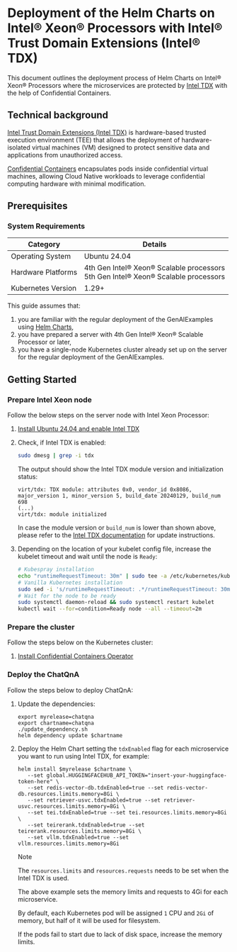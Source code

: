 # Deployment of the Helm Charts on Intel® Xeon® Processors with Intel® Trust Domain Extensions (Intel® TDX)

This document outlines the deployment process of Helm Charts on Intel® Xeon® Processors where the microservices are protected by [Intel TDX](https://www.intel.com/content/www/us/en/developer/tools/trust-domain-extensions/overview.html) with the help of Confidential Containers.

## Technical background

[Intel Trust Domain Extensions (Intel TDX)](https://www.intel.com/content/www/us/en/developer/tools/trust-domain-extensions/overview.html) is hardware-based trusted execution environment (TEE) that allows the deployment of hardware-isolated virtual machines (VM) designed to protect sensitive data and applications from unauthorized access.

[Confidential Containers](https://confidentialcontainers.org/docs/overview/) encapsulates pods inside confidential virtual machines, allowing Cloud Native workloads to leverage confidential computing hardware with minimal modification.


## Prerequisites

### System Requirements

| Category            | Details                                                                              |
|---------------------|--------------------------------------------------------------------------------------|
| Operating System    | Ubuntu 24.04                                                                         |
| Hardware Platforms  | 4th Gen Intel® Xeon® Scalable processors<br>5th Gen Intel® Xeon® Scalable processors |
| Kubernetes Version  | 1.29+                                                                                |

This guide assumes that:

1. you are familiar with the regular deployment of the GenAIExamples using [Helm Charts](../README.md),
2. you have prepared a server with 4th Gen Intel® Xeon® Scalable Processor or later,
3. you have a single-node Kubernetes cluster already set up on the server for the regular deployment of the GenAIExamples.


## Getting Started

### Prepare Intel Xeon node

Follow the below steps on the server node with Intel Xeon Processor:

1. [Install Ubuntu 24.04 and enable Intel TDX](https://github.com/canonical/tdx/blob/noble-24.04/README.md#setup-host-os)
2. Check, if Intel TDX is enabled:

   ```bash
   sudo dmesg | grep -i tdx
   ```

   The output should show the Intel TDX module version and initialization status:
   ```text
   virt/tdx: TDX module: attributes 0x0, vendor_id 0x8086, major_version 1, minor_version 5, build_date 20240129, build_num 698
   (...)
   virt/tdx: module initialized
   ```

   In case the module version or `build_num` is lower than shown above, please refer to the [Intel TDX documentation](https://cc-enabling.trustedservices.intel.com/intel-tdx-enabling-guide/04/hardware_setup/#deploy-specific-intel-tdx-module-version) for update instructions.

3. Depending on the location of your kubelet config file, increase the kubelet timeout and wait until the node is `Ready`:

   ```bash
   # Kubespray installation
   echo "runtimeRequestTimeout: 30m" | sudo tee -a /etc/kubernetes/kubelet-config.yaml > /dev/null 2>&1
   # Vanilla Kubernetes installation
   sudo sed -i 's/runtimeRequestTimeout: .*/runtimeRequestTimeout: 30m/' /var/lib/kubelet/config.yaml > /dev/null 2>&1
   # Wait for the node to be ready
   sudo systemctl daemon-reload && sudo systemctl restart kubelet
   kubectl wait --for=condition=Ready node --all --timeout=2m
   ```


### Prepare the cluster

Follow the steps below on the Kubernetes cluster:

1. [Install Confidential Containers Operator](https://cc-enabling.trustedservices.intel.com/intel-confidential-containers-guide/02/infrastructure_setup/#install-confidential-containers-operator)


### Deploy the ChatQnA

Follow the steps below to deploy ChatQnA:

1. Update the dependencies:

   ```
   export myrelease=chatqna
   export chartname=chatqna
   ./update_dependency.sh
   helm dependency update $chartname
   ```

2. Deploy the Helm Chart setting the `tdxEnabled` flag for each microservice you want to run using Intel TDX, for example:

   ```
   helm install $myrelease $chartname \
      --set global.HUGGINGFACEHUB_API_TOKEN="insert-your-huggingface-token-here" \
      --set redis-vector-db.tdxEnabled=true --set redis-vector-db.resources.limits.memory=8Gi \
      --set retriever-usvc.tdxEnabled=true --set retriever-usvc.resources.limits.memory=8Gi \
      --set tei.tdxEnabled=true --set tei.resources.limits.memory=8Gi \
      --set teirerank.tdxEnabled=true --set teirerank.resources.limits.memory=8Gi \
      --set vllm.tdxEnabled=true --set vllm.resources.limits.memory=8Gi
   ```
   
   > [!NOTE]
   > The `resources.limits` and `resources.requests` needs to be set when the Intel TDX is used.
   > 
   > The above example sets the memory limits and requests to 4Gi for each microservice.
   > 
   > By default, each Kubernetes pod will be assigned `1` CPU and `2Gi` of memory, but half of it will be used for filesystem.
   > 
   > If the pods fail to start due to lack of disk space, increase the memory limits.
